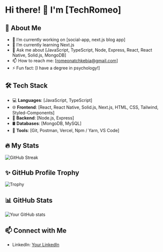 # Hi there! 👋 I'm [TechRomeo]

## 🚀 About Me
- 🔭 I’m currently working on [social-app, next.js blog app]
- 🌱 I’m currently learning Next.js
- 💬 Ask me about [JavaScript, TypeScript, Node, Express, React, React Native, Solid.js, MongoDB]
- 📫 How to reach me: [romeonatchkebia@gmail.com]
- ⚡ Fun fact: [I have a degree in psychology!]

## 🛠 Tech Stack
- 💻 **Languages**: [JavaScript, TypeScript]
- 🌐 **Frontend**: [React, React Native, Solid.js, Next.js, HTML, CSS, Tailwind, Styled-Components]
- 🚀 **Backend**: [Node.js, Express]
- 🛢 **Databases**: [MongoDB, MySQL]
- 🔧 **Tools**: [Git, Postman, Vercel, Npm / Yarn, VS Code]

## 🔥 My Stats
![GitHub Streak](https://github-readme-streak-stats.herokuapp.com/?user=romeonatchkebia&theme=dark)

## ✨ GitHub Profile Trophy
![Trophy](https://github-profile-trophy.vercel.app/?username=romeonatchkebia&theme=dracula)

## 📊 GitHub Stats
![Your GitHub stats](https://github-readme-stats.vercel.app/api?username=romeonatchkebia&show_icons=true&theme=dark)

## 📫 Connect with Me
- LinkedIn: [Your LinkedIn](www.linkedin.com/in/romeo-natchkebia-13a69925b)
